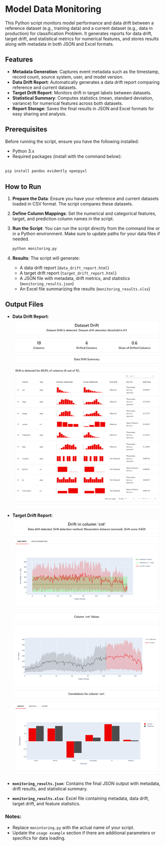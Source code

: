 # Model Data Monitoring

This Python script monitors model performance and data drift between a reference dataset (e.g., training data) and a current dataset (e.g., data in production) for classification Problem. It generates reports for data drift, target drift, and statistical metrics for numerical features, and stores results along with metadata in both JSON and Excel formats.

## Features
- **Metadata Generation**: Captures event metadata such as the timestamp, record count, source system, user, and model version.
- **Data Drift Report**: Automatically generates a data drift report comparing reference and current datasets.
- **Target Drift Report**: Monitors drift in target labels between datasets.
- **Statistical Summary**: Computes statistics (mean, standard deviation, variance) for numerical features across both datasets.
- **Report Storage**: Saves the final results in JSON and Excel formats for easy sharing and analysis.

## Prerequisites

Before running the script, ensure you have the following installed:

- Python 3.x
- Required packages (install with the command below):

```bash

pip install pandas evidently openpyxl
 ```

## How to Run

1. **Prepare the Data**: Ensure you have your reference and current datasets loaded in CSV format. The script compares these datasets.

2. **Define Column Mappings**: Set the numerical and categorical features, target, and prediction column names in the script.

3. **Run the Script**: You can run the script directly from the command line or in a Python environment. Make sure to update paths for your data files if needed.

    ```bash
    python monitoring.py
    ```

4. **Results**: The script will generate:
   - A data drift report (`data_drift_report.html`)
   - A target drift report (`target_drift_report.html`)
   - A JSON file with metadata, drift metrics, and statistics (`monitoring_results.json`)
   - An Excel file summarizing the results (`monitoring_results.xlsx`)
  
## Output Files

- **Data Drift Report**:
    ![Data Drift Report](Image/data-drift-report.png)

- **Target Drift Report**:
    ![Target Drift Report](Image/target-drift-report.png)

- **`monitoring_results.json`**: Contains the final JSON output with metadata, drift results, and statistical summary.
- **`monitoring_results.xlsx`**: Excel file containing metadata, data drift, target drift, and feature statistics.

### Notes:
- Replace `monintoring.py` with the actual name of your script.
- Update the `usage example` section if there are additional parameters or specifics for data loading.
     
